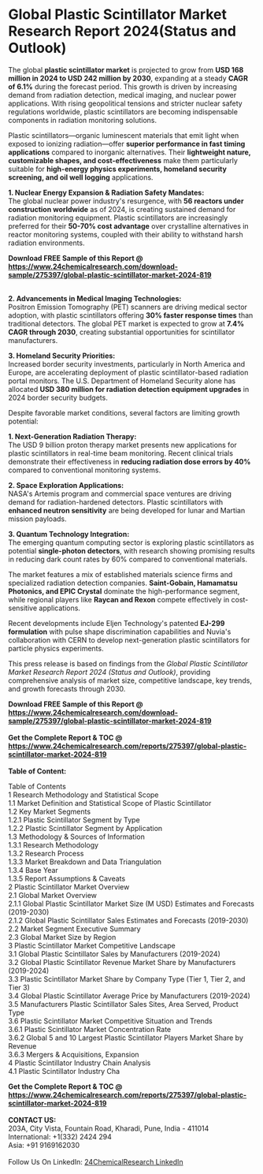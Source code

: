 <h1>Global Plastic Scintillator Market Research Report 2024(Status and Outlook)</h1><p>The global <strong>plastic scintillator market</strong> is projected to grow from <strong>USD 168 million in 2024 to USD 242 million by 2030</strong>, expanding at a steady <strong>CAGR of 6.1%</strong> during the forecast period. This growth is driven by increasing demand from radiation detection, medical imaging, and nuclear power applications. With rising geopolitical tensions and stricter nuclear safety regulations worldwide, plastic scintillators are becoming indispensable components in radiation monitoring solutions.</p><p>Plastic scintillators—organic luminescent materials that emit light when exposed to ionizing radiation—offer <strong>superior performance in fast timing applications</strong> compared to inorganic alternatives. Their <strong>lightweight nature, customizable shapes, and cost-effectiveness</strong> make them particularly suitable for <strong>high-energy physics experiments, homeland security screening, and oil well logging</strong> applications.</p><p><strong>1. Nuclear Energy Expansion &amp; Radiation Safety Mandates:</strong><br>
The global nuclear power industry's resurgence, with <strong>56 reactors under construction worldwide</strong> as of 2024, is creating sustained demand for radiation monitoring equipment. Plastic scintillators are increasingly preferred for their <strong>50-70% cost advantage</strong> over crystalline alternatives in reactor monitoring systems, coupled with their ability to withstand harsh radiation environments.</p><div><b>Download FREE Sample of this Report @ 
            <a href="https://www.24chemicalresearch.com/download-sample/275397/global-plastic-scintillator-market-2024-819">
            https://www.24chemicalresearch.com/download-sample/275397/global-plastic-scintillator-market-2024-819</a></b></div><br><p><strong>2. Advancements in Medical Imaging Technologies:</strong><br>
Positron Emission Tomography (PET) scanners are driving medical sector adoption, with plastic scintillators offering <strong>30% faster response times</strong> than traditional detectors. The global PET market is expected to grow at <strong>7.4% CAGR through 2030</strong>, creating substantial opportunities for scintillator manufacturers.</p><p><strong>3. Homeland Security Priorities:</strong><br>
Increased border security investments, particularly in North America and Europe, are accelerating deployment of plastic scintillator-based radiation portal monitors. The U.S. Department of Homeland Security alone has allocated <strong>USD 380 million for radiation detection equipment upgrades</strong> in 2024 border security budgets.</p><p>Despite favorable market conditions, several factors are limiting growth potential:</p><p><strong>1. Next-Generation Radiation Therapy:</strong><br>
The USD 9 billion proton therapy market presents new applications for plastic scintillators in real-time beam monitoring. Recent clinical trials demonstrate their effectiveness in <strong>reducing radiation dose errors by 40%</strong> compared to conventional monitoring systems.</p><p><strong>2. Space Exploration Applications:</strong><br>
NASA's Artemis program and commercial space ventures are driving demand for radiation-hardened detectors. Plastic scintillators with <strong>enhanced neutron sensitivity</strong> are being developed for lunar and Martian mission payloads.</p><p><strong>3. Quantum Technology Integration:</strong><br>
The emerging quantum computing sector is exploring plastic scintillators as potential <strong>single-photon detectors</strong>, with research showing promising results in reducing dark count rates by 60% compared to conventional materials.</p><p>The market features a mix of established materials science firms and specialized radiation detection companies. <strong>Saint-Gobain, Hamamatsu Photonics, and EPIC Crystal</strong> dominate the high-performance segment, while regional players like <strong>Raycan and Rexon</strong> compete effectively in cost-sensitive applications.</p><p>Recent developments include Eljen Technology's patented <strong>EJ-299 formulation</strong> with pulse shape discrimination capabilities and Nuvia's collaboration with CERN to develop next-generation plastic scintillators for particle physics experiments.</p><p>This press release is based on findings from the <em>Global Plastic Scintillator Market Research Report 2024 (Status and Outlook)</em>, providing comprehensive analysis of market size, competitive landscape, key trends, and growth forecasts through 2030.</p><div><b>Download FREE Sample of this Report @ 
            <a href="https://www.24chemicalresearch.com/download-sample/275397/global-plastic-scintillator-market-2024-819">
            https://www.24chemicalresearch.com/download-sample/275397/global-plastic-scintillator-market-2024-819</a></b></div><br><div><b>Get the Complete Report & TOC @ 
            <a href="https://www.24chemicalresearch.com/reports/275397/global-plastic-scintillator-market-2024-819">
            https://www.24chemicalresearch.com/reports/275397/global-plastic-scintillator-market-2024-819</a></b></div><br>
            <b>Table of Content:</b><p>Table of Contents<br />
1 Research Methodology and Statistical Scope<br />
1.1 Market Definition and Statistical Scope of Plastic Scintillator<br />
1.2 Key Market Segments<br />
1.2.1 Plastic Scintillator Segment by Type<br />
1.2.2 Plastic Scintillator Segment by Application<br />
1.3 Methodology & Sources of Information<br />
1.3.1 Research Methodology<br />
1.3.2 Research Process<br />
1.3.3 Market Breakdown and Data Triangulation<br />
1.3.4 Base Year<br />
1.3.5 Report Assumptions & Caveats<br />
2 Plastic Scintillator Market Overview<br />
2.1 Global Market Overview<br />
2.1.1 Global Plastic Scintillator Market Size (M USD) Estimates and Forecasts (2019-2030)<br />
2.1.2 Global Plastic Scintillator Sales Estimates and Forecasts (2019-2030)<br />
2.2 Market Segment Executive Summary<br />
2.3 Global Market Size by Region<br />
3 Plastic Scintillator Market Competitive Landscape<br />
3.1 Global Plastic Scintillator Sales by Manufacturers (2019-2024)<br />
3.2 Global Plastic Scintillator Revenue Market Share by Manufacturers (2019-2024)<br />
3.3 Plastic Scintillator Market Share by Company Type (Tier 1, Tier 2, and Tier 3)<br />
3.4 Global Plastic Scintillator Average Price by Manufacturers (2019-2024)<br />
3.5 Manufacturers Plastic Scintillator Sales Sites, Area Served, Product Type<br />
3.6 Plastic Scintillator Market Competitive Situation and Trends<br />
3.6.1 Plastic Scintillator Market Concentration Rate<br />
3.6.2 Global 5 and 10 Largest Plastic Scintillator Players Market Share by Revenue<br />
3.6.3 Mergers & Acquisitions, Expansion<br />
4 Plastic Scintillator Industry Chain Analysis<br />
4.1 Plastic Scintillator Industry Cha</p><div><b>Get the Complete Report & TOC @ 
            <a href="https://www.24chemicalresearch.com/reports/275397/global-plastic-scintillator-market-2024-819">
            https://www.24chemicalresearch.com/reports/275397/global-plastic-scintillator-market-2024-819</a></b></div><br><b>CONTACT US:</b><br>
            203A, City Vista, Fountain Road, Kharadi, Pune, India - 411014<br>
            International: +1(332) 2424 294<br>
            Asia: +91 9169162030 <br><br>
            Follow Us On LinkedIn: <a href="https://www.linkedin.com/company/24chemicalresearch/">24ChemicalResearch LinkedIn</a>